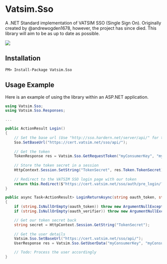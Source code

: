 # Vatsim.Sso
A .NET Standard implementation of VATSIM SSO (Single Sign On). Originally created by @andrewogden1678, however, the project has since died. This library will aim to be as up to date as possible.

![](https://img.shields.io/nuget/dt/Vatsim.Sso.svg?style=flat)

## Installation
```
PM> Install-Package Vatsim.Sso
```

## Usage Example

Here is an example of using the library within an ASP.NET application.
```cs
using Vatsim.Sso;
using Vatsim.Sso.Responses;

...

public ActionResult Login()
{
    // Set the base url (Use "http://sso.hardern.net/server/api/" for testing and development)
    Sso.SetBaseUrl("https://cert.vatsim.net/sso/api/");
    
    // Get the token
    TokenResponse res = Vatsim.Sso.GetRequestToken("myConsumerKey", "myConsumerSecret", this.Url.Action("LoginReturnAsync", "Account", null, Uri.UriSchemeHttps));
    
    // Store the token secret in a session
    HttpContext.Session.SetString("TokenSecret", res.Token.TokenSecret);
    
    // Redirect to the VATSIM SSO login page with our token
    return this.Redirect($"https://cert.vatsim.net/sso/auth/pre_login/?oauth_token={res.Token.Token}");
}

public async Task<ActionResult> LoginReturnAsync(string oauth_token, string oauth_verifier)
{
    if (string.IsNullOrEmpty(oauth_token)) throw new ArgumentNullException(nameof(oauth_token));
    if (string.IsNullOrEmpty(oauth_verifier)) throw new ArgumentNullException(nameof(oauth_verifier));

    // Get our token secret back
    string secret = HttpContext.Session.GetString("TokenSecret");
    
    // Get the user details
	Vatsim.Sso.SetBaseUrl("https://cert.vatsim.net/sso/api/");
	UserResponse res = Vatsim.Sso.GetUserData("myConsumerKey", "myConsumerSecret", "https://cert.vatsim.net/sso/api/", oauth_verifier, oauth_token, secret);

	// Todo: Process the user accordingly
}
```
